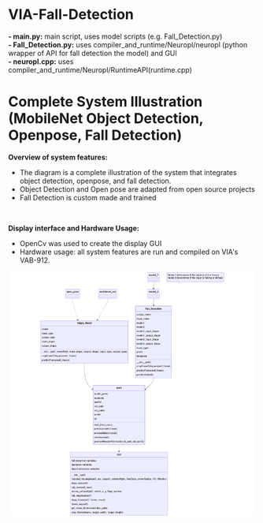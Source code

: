 # VIA-Fall-Detection

**- main.py:** main script, uses model scripts (e.g. Fall_Detection.py) </br>
**- Fall_Detection.py:** uses compiler_and_runtime/Neuropl/neuropl (python wrapper of API for fall detection the model) and GUI</br>
**- neuropl.cpp:** uses compiler_and_runtime/Neuropl/RuntimeAPI(runtime.cpp)</br>

# Complete System Illustration (MobileNet Object Detection, Openpose, Fall Detection)

**Overview of system features:** 

- The diagram is a complete illustration of the system that integrates object detection, openpose, and fall detection.
- Object Detection and Open pose are adapted from open source projects
- Fall Detection is custom made and trained
</br>

**Display interface and Hardware Usage:**

- OpenCv was used to create the display GUI
- Hardware usage: all system features are run and compiled on VIA's VAB-912.

  
![Systemillustration](mermaid-diagram-2023-07-18-134540.png)


